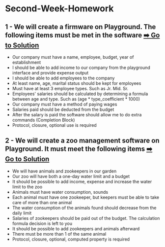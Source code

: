 # Second-Week-Homework

1 - We will create a firmware on Playground. The following items must be met in the software
[:arrow_right: Go to Solution](./Question1.playground/Contents.swift)
--

- Our company must have a name, employee, budget, year of establishment
- I should be able to add income to our company from the playground interface and provide expense output
- I should be able to add employees to the company
- At least name, age, marital status should be kept for employees
- Must have at least 3 employee types. Such as Jr. Mid. Sr.
- Employees' salaries should be calculated by determining a formula between age and type. Such as (age * type_coefficient * 1000)
- Our company must have a method of paying wages
- Salaries paid should be deducted from the budget
- After the salary is paid the software should allow me to do extra commands (Completion Block)
- Protocol, closure, optional use is required

2 - We will create a zoo management software on Playground. It must meet the following items
[:arrow_right: Go to Solution](./Question2.playground/Contents.swift)
--

- We will have animals and zookeepers in our garden
- Our zoo will have both a one-day water limit and a budget
- It should be possible to add income, expense and increase the water limit to the zoo
- Animals must have water consumption, sounds
- Each animal must have one zookeeper, but keepers must be able to take care of more than one animal
- The water consumption of the animals found should decrease from the daily limit
- Salaries of zookeepers should be paid out of the budget. The calculation formula decision is left to you
- It should be possible to add zookeepers and animals afterward
- There must be more than 1 of the same animal
- Protocol, closure, optional, computed property is required